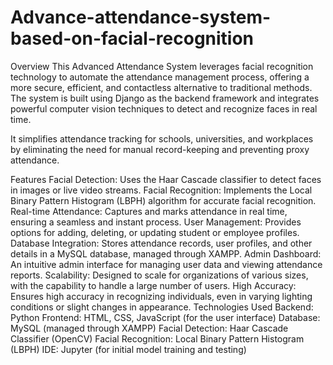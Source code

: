 # Advance-attendance-system-based-on-facial-recognition
Overview
This Advanced Attendance System leverages facial recognition technology to automate the attendance management process, offering a more secure, efficient, and contactless alternative to traditional methods. The system is built using Django as the backend framework and integrates powerful computer vision techniques to detect and recognize faces in real time.

It simplifies attendance tracking for schools, universities, and workplaces by eliminating the need for manual record-keeping and preventing proxy attendance.

Features
Facial Detection: Uses the Haar Cascade classifier to detect faces in images or live video streams.
Facial Recognition: Implements the Local Binary Pattern Histogram (LBPH) algorithm for accurate facial recognition.
Real-time Attendance: Captures and marks attendance in real time, ensuring a seamless and instant process.
User Management: Provides options for adding, deleting, or updating student or employee profiles.
Database Integration: Stores attendance records, user profiles, and other details in a MySQL database, managed through XAMPP.
Admin Dashboard: An intuitive admin interface for managing user data and viewing attendance reports.
Scalability: Designed to scale for organizations of various sizes, with the capability to handle a large number of users.
High Accuracy: Ensures high accuracy in recognizing individuals, even in varying lighting conditions or slight changes in appearance.
Technologies Used
Backend: Python
Frontend: HTML, CSS, JavaScript (for the user interface)
Database: MySQL (managed through XAMPP)
Facial Detection: Haar Cascade Classifier (OpenCV)
Facial Recognition: Local Binary Pattern Histogram (LBPH)
IDE: Jupyter (for initial model training and testing)
